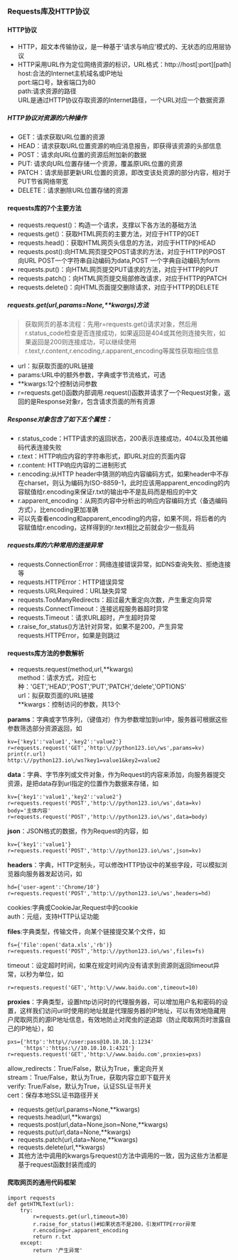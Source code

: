### Requests库及HTTP协议

#### HTTP协议
- HTTP，超文本传输协议，是一种基于'请求与响应'模式的、无状态的应用层协议
- HTTP采用URL作为定位网络资源的标识，URL格式：http:\//host[:port][path]<br>
host:合法的Internet主机域名或IP地址<br>
port:端口号，缺省端口为80<br>
path:请求资源的路径<br>
URL是通过HTTP协议存取资源的Internet路径，一个URL对应一个数据资源<br>
##### HTTP协议对资源的六种操作
- GET：请求获取URL位置的资源
- HEAD：请求获取URL位置资源的响应消息报告，即获得该资源的头部信息
- POST：请求向URL位置的资源后附加新的数据
- PUT: 请求向URL位置存储一个资源，覆盖原URL位置的资源
- PATCH：请求局部更新URL位置的资源，即改变该处资源的部分内容，相对于PUT节省网络带宽
- DELETE：请求删除URL位置存储的资源

#### requests库的7个主要方法
- requests.request()：构造一个请求，支撑以下各方法的基础方法
- requests.get()：获取HTML网页的主要方法，对应于HTTP的GET
- requests.head()：获取HTML网页头信息的方法，对应于HTTP的HEAD
- requests.post():向HTML网页提交POST请求的方法，对应于HTTP的POST<br>
向URL POST一个字符串自动编码为data,POST 一个字典自动编码为form
- requests.put()：向HTML网页提交PUT请求的方法，对应于HTTP的PUT
- requests.patch()：向HTML网页提交局部修改请求，对应于HTTP的PATCH
- requests.delete()：向HTML页面提交删除请求，对应于HTTP的DELETE
##### requests.get(url,params=None,\*\*kwargs)方法
>获取网页的基本流程：先用r=requests.get()请求对象，然后用r.status_code检查是否连接成功，如果返回是404或其他则连接失败，如果返回是200则连接成功，可以继续使用r.text,r.content,r.encoding,r.apparent_encoding等属性获取相应信息
- url：拟获取页面的URL链接
- params:URL中的额外参数，字典或字节流格式，可选
- \*\*kwargs:12个控制访问参数
- r=requests.get()函数内部调用.request()函数并请求了一个Request对象，返回的是Response对象r，包含请求页面的所有资源
##### Response对象包含了如下五个属性：
- r.status_code：HTTP请求的返回状态，200表示连接成功，404以及其他编码代表连接失败
- r.text：HTTP响应内容的字符串形式，即URL对应的页面内容
- r.content: HTTP响应内容的二进制形式
- r.encoding:从HTTP header中猜测的响应内容编码方式，如果header中不存在charset，则认为编码为ISO-8859-1，此时应该用apparent_encoding的内容赋值给r.encoding来保证r.txt的输出中不是乱码而是相应的中文
- r.apparent_encoding：从网页内容中分析出的响应内容编码方式（备选编码方式），比encoding更加准确
- 可以先查看encoding和apparent_encoding的内容，如果不同，将后者的内容赋值给r.encoding，这样得到的r.text相比之前就会少一些乱码
##### requests库的六种常用的连接异常
- requests.ConnectionError：网络连接错误异常，如DNS查询失败、拒绝连接等
- requests.HTTPError：HTTP错误异常
- requests.URLRequired：URL缺失异常
- requests.TooManyRedirects：超过最大重定向次数，产生重定向异常
- requests.ConnectTimeout：连接远程服务器超时异常
- requests.Timeout：请求URL超时，产生超时异常
- r.raise_for_status()方法针对异常，如果不是200，产生异常requests.HTTPError，如果是则跳过

#### requests库方法的参数解析
- requests.request(method,url,\*\*kwargs)<br>
method：请求方式，对应七种：'GET','HEAD','POST','PUT','PATCH','delete','OPTIONS'<br>
url：拟获取页面的URL链接<br>
\*\*kwargs：控制访问的参数，共13个<br>

**params**：字典或字节序列，（键值对）作为参数增加到url中，服务器可根据这些参数筛选部分资源返回，如<br>

    kv={'key1':'value1','key2':'value2'}
    r=requests.request('GET','http:\//python123.io\/ws',params=kv)
    print(r.url)
    http:\//python123.io\/ws?key1=value1&key2=value2    
    
**data**：字典、字节序列或文件对象，作为Request的内容来添加，向服务器提交资源，是把data存到url指定的位置作为数据来存储，如<br>

    kv={'key1':'value1','key2':'value2'}
    r=requests.request('POST','http:\//python123.io\/ws',data=kv)
    body='主体内容'
    r=requests.request('POST','http:\//python123.io\/ws',data=body)
    
**json**：JSON格式的数据，作为Request的内容，如<br>

    kv={'key1':'value1'}
    r=requests.request('POST','http:\//python123.io\/ws',json=kv)
    
**headers**：字典，HTTP定制头，可以修改HTTP协议中的某些字段，可以模拟浏览器向服务器发起访问，如<br>

    hd={'user-agent':'Chrome/10'}
    r=requests.request('POST','http:\//python123.io\/ws',headers=hd)
    
cookies:字典或CookieJar,Request中的cookie<br>
auth：元组，支持HTTP认证功能<br>

**files**:字典类型，传输文件，向某个链接提交某个文件，如<br>

    fs={'file':open('data.xls','rb')}
    r=requests.request('POST','http:\//python123.io\/ws',files=fs)
    
timeout：设定超时时间，如果在规定时间内没有请求到资源则返回timeout异常，以秒为单位，如<br>

    r=requests.request('GET','http:\//www.baidu.com',timeout=10)
    
**proxies**：字典类型，设置http访问时的代理服务器，可以增加用户名和密码的设置，这样我们访问url时使用的地址就是代理服务器的IP地址，可以有效地隐藏用户爬取网页的源IP地址信息，有效地防止对爬虫的逆追踪（防止爬取网页时泄露自己的IP地址），如<br>

    pxs={'http':'http\//user:pass@10.10.10.1:1234'
         'https':'https:\//10.10.10.1:4321'}
    r=requests.request('GET','http:\//www.baidu.com',proxies=pxs)
    
allow_redirects：True/False，默认为True，重定向开关<br>
stream：True/False，默认为True，获取内容立即下载开关<br>
verify: True/False，默认为True，认证SSL证书开关<br>
cert：保存本地SSL证书路径开关<br>
- requests.get(url,params=None,\**kwargs)
- requests.head(url,\**kwargs)
- requests.post(url,data=None,json=None,\**kwargs)
- requests.put(url,data=None,\**kwargs)
- requests.patch(url,data=None,\**kwargs)
- requests.delete(url,\**kwargs)
- 其他方法中调用的kwargs与request()方法中调用的一致，因为这些方法都是基于request函数封装而成的

#### 爬取网页的通用代码框架
    import requests
    def getHTMLText(url):
        try:
            r=requests.get(url,timeout=30)
            r.raise_for_status()#如果状态不是200，引发HTTPError异常
            r.encoding=r.apparent_encoding
            return r.txt
        except:
            return '产生异常'

